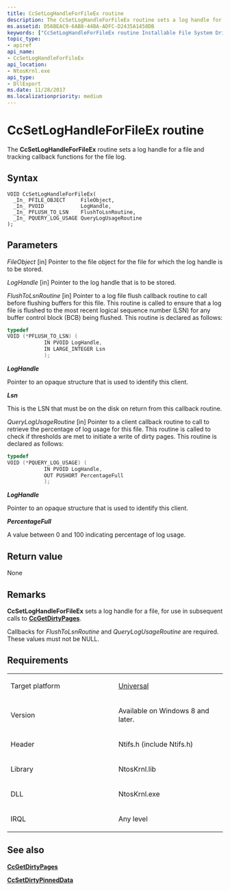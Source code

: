 ```yaml
---
title: CcSetLogHandleForFileEx routine
description: The CcSetLogHandleForFileEx routine sets a log handle for a file and tracking callback functions for the file log.
ms.assetid: D56BEAC9-6AB8-44BA-ADFC-D2435A1458DB
keywords: ["CcSetLogHandleForFileEx routine Installable File System Drivers"]
topic_type:
- apiref
api_name:
- CcSetLogHandleForFileEx
api_location:
- NtosKrnl.exe
api_type:
- DllExport
ms.date: 11/28/2017
ms.localizationpriority: medium
---
```


# CcSetLogHandleForFileEx routine


The **CcSetLogHandleForFileEx** routine sets a log handle for a file and tracking callback functions for the file log.

Syntax
------

```ManagedCPlusPlus
VOID CcSetLogHandleForFileEx(
  _In_ PFILE_OBJECT     FileObject,
  _In_ PVOID            LogHandle,
  _In_ PFLUSH_TO_LSN    FlushToLsnRoutine,
  _In_ PQUERY_LOG_USAGE QueryLogUsageRoutine
);
```

Parameters
----------

*FileObject* \[in\]
Pointer to the file object for the file for which the log handle is to be stored.

*LogHandle* \[in\]
Pointer to the log handle that is to be stored.

*FlushToLsnRoutine* \[in\]
Pointer to a log file flush callback routine to call before flushing buffers for this file. This routine is called to ensure that a log file is flushed to the most recent logical sequence number (LSN) for any buffer control block (BCB) being flushed. This routine is declared as follows:

```cpp
typedef
VOID (*PFLUSH_TO_LSN) (
            IN PVOID LogHandle,
            IN LARGE_INTEGER Lsn
            );
```

<a href="" id="loghandle"></a>
***LogHandle***

Pointer to an opaque structure that is used to identify this client.

<a href="" id="lsn"></a>
***Lsn***

This is the LSN that must be on the disk on return from this callback routine.

*QueryLogUsageRoutine* \[in\]
Pointer to a client callback routine to call to retrieve the percentage of log usage for this file. This routine is called to check if thresholds are met to initiate a write of dirty pages. This routine is declared as follows:

```cpp
typedef  
VOID (*PQUERY_LOG_USAGE) (  
            IN PVOID LogHandle,  
            OUT PUSHORT PercentageFull  
            );  
```

<a href="" id="loghandle"></a>
***LogHandle***

Pointer to an opaque structure that is used to identify this client.

<a href="" id="percentagefull"></a>
***PercentageFull***

A value between 0 and 100 indicating percentage of log usage.

Return value
------------

None

Remarks
-------

**CcSetLogHandleForFileEx** sets a log handle for a file, for use in subsequent calls to [**CcGetDirtyPages**](https://msdn.microsoft.com/library/windows/hardware/ff539088).

Callbacks for *FlushToLsnRoutine* and *QueryLogUsageRoutine* are required. These values must not be NULL.

Requirements
------------

<table>
<colgroup>
<col width="50%" />
<col width="50%" />
</colgroup>
<tbody>
<tr class="odd">
<td align="left"><p>Target platform</p></td>
<td align="left"><a href="https://go.microsoft.com/fwlink/p/?linkid=531356" data-raw-source="[Universal](https://go.microsoft.com/fwlink/p/?linkid=531356)">Universal</a></td>
</tr>
<tr class="even">
<td align="left"><p>Version</p></td>
<td align="left"><p>Available on Windows 8 and later.</p></td>
</tr>
<tr class="odd">
<td align="left"><p>Header</p></td>
<td align="left">Ntifs.h (include Ntifs.h)</td>
</tr>
<tr class="even">
<td align="left"><p>Library</p></td>
<td align="left">NtosKrnl.lib</td>
</tr>
<tr class="odd">
<td align="left"><p>DLL</p></td>
<td align="left">NtosKrnl.exe</td>
</tr>
<tr class="even">
<td align="left"><p>IRQL</p></td>
<td align="left"><p>Any level</p></td>
</tr>
</tbody>
</table>

## See also


[**CcGetDirtyPages**](https://msdn.microsoft.com/library/windows/hardware/ff539088)

[**CcSetDirtyPinnedData**](https://msdn.microsoft.com/library/windows/hardware/ff539211)

 

 






